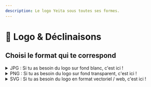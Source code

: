 ```yaml
---
description: Le logo Yeita sous toutes ses formes.
---
```


# 💚 Logo & Déclinaisons

## Choisi le format qui te correspond

<details>

<summary>JPG : Si tu as besoin du logo sur fond blanc, c'est ici !</summary>

Le format JPG est un format d'image pixel non-transparent.&#x20;

:information\_source: Il est à préférer pour les usages sur fond blanc obligatoirement, comme par exemple les emails. <mark style="color:blue;">Si tu as le choix, préféres le format PNG.</mark>



![](../../../.gitbook/assets/FullBlack.jpg)![](../../../.gitbook/assets/IconBlack.jpg)

![](../../../.gitbook/assets/FullYellow.jpg)![](../../../.gitbook/assets/IconYellow.jpg)

![](../../../.gitbook/assets/FullNeon.jpg)![](../../../.gitbook/assets/IconNeon.jpg)

</details>

<details>

<summary>PNG : Si tu as besoin du logo sur fond transparent, c'est ici !</summary>

Le format PNG est un format d'image pixel transparent.

:information\_source: Il est à préférer pour tous vos montages, pour tout usage sur fond uni, et pour la communication en général.



![](../../../.gitbook/assets/FullBlack.png)![](../../../.gitbook/assets/IconBlack.png)

![](../../../.gitbook/assets/FullYellow.png)![](../../../.gitbook/assets/IconYellow.png)

![](../../../.gitbook/assets/FullWhite.png)![](../../../.gitbook/assets/IconWhite.png)

![](../../../.gitbook/assets/FullNeon.png)![](../../../.gitbook/assets/IconNeon.png)

</details>

<details>

<summary>SVG : Si tu as besoin du logo en format vectoriel / web, c'est ici !</summary>

Le format SVG est un format d'image vectorielle composé de lignes de code. C'est un format qui ne se pixelise jamais !

:information\_source: Il est à préférer pour le web, les landing pages & Figma.



![](../../../.gitbook/assets/FullBlack.svg)![](../../../.gitbook/assets/IconBlack.svg)

![](../../../.gitbook/assets/FullYellow.svg)![](../../../.gitbook/assets/IconYellow.svg)

![](../../../.gitbook/assets/FullWhite.svg)![](../../../.gitbook/assets/IconWhite.svg)

![](../../../.gitbook/assets/FullNeon.svg)![](../../../.gitbook/assets/IconNeon.svg)



</details>
